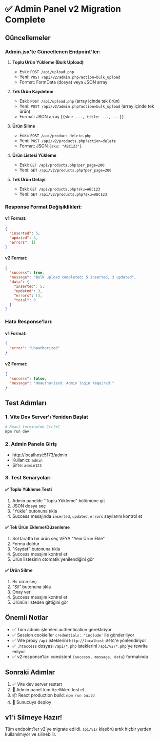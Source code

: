# ✅ Admin Panel v2 Migration Complete

## Güncellemeler

### Admin.jsx'te Güncellenen Endpoint'ler:

1. **Toplu Ürün Yükleme (Bulk Upload)**
   - Eski: `POST /api/upload.php`
   - Yeni: `POST /api/v2/admin.php?action=bulk_upload`
   - Format: FormData (dosya) veya JSON array

2. **Tek Ürün Kaydetme**
   - Eski: `POST /api/upload.php` (array içinde tek ürün)
   - Yeni: `POST /api/v2/admin.php?action=bulk_upload` (array içinde tek ürün)
   - Format: JSON array `[{sku: ..., title: ..., ...}]`

3. **Ürün Silme**
   - Eski: `POST /api/product_delete.php`
   - Yeni: `POST /api/v2/products.php?action=delete`
   - Format: JSON `{sku: "ABC123"}`

4. **Ürün Listesi Yükleme**
   - Eski: `GET /api/products.php?per_page=200`
   - Yeni: `GET /api/v2/products.php?per_page=200`

5. **Tek Ürün Detayı**
   - Eski: `GET /api/products.php?sku=ABC123`
   - Yeni: `GET /api/v2/products.php?sku=ABC123`

### Response Format Değişiklikleri:

#### v1 Format:
```json
{
  "inserted": 5,
  "updated": 3,
  "errors": []
}
```

#### v2 Format:
```json
{
  "success": true,
  "message": "Bulk upload completed: 5 inserted, 3 updated",
  "data": {
    "inserted": 5,
    "updated": 3,
    "errors": [],
    "total": 8
  }
}
```

### Hata Response'ları:

#### v1 Format:
```json
{
  "error": "Unauthorized"
}
```

#### v2 Format:
```json
{
  "success": false,
  "message": "Unauthorized. Admin login required."
}
```

## Test Adımları

### 1. Vite Dev Server'ı Yeniden Başlat
```powershell
# React terminalde Ctrl+C
npm run dev
```

### 2. Admin Panele Giriş
- http://localhost:5173/admin
- Kullanıcı: `admin`
- Şifre: `admin123`

### 3. Test Senaryoları

#### ✅ Toplu Yükleme Testi
1. Admin panelde "Toplu Yükleme" bölümüne git
2. JSON dosya seç
3. "Yükle" butonuna tıkla
4. Success mesajında `inserted`, `updated`, `errors` sayılarını kontrol et

#### ✅ Tek Ürün Ekleme/Düzenleme
1. Sol tarafta bir ürün seç VEYA "Yeni Ürün Ekle"
2. Formu doldur
3. "Kaydet" butonuna tıkla
4. Success mesajını kontrol et
5. Ürün listesinin otomatik yenilendiğini gör

#### ✅ Ürün Silme
1. Bir ürün seç
2. "Sil" butonuna tıkla
3. Onay ver
4. Success mesajını kontrol et
5. Ürünün listeden gittiğini gör

## Önemli Notlar

- ✅ Tüm admin işlemleri authentication gerektiriyor
- ✅ Session cookie'ler `credentials: 'include'` ile gönderiliyor
- ✅ Vite proxy `/api` isteklerini `http://localhost:8001`'e yönlendiriyor
- ✅ `.htaccess` dosyası `/api/*.php` isteklerini `/api/v2/*.php`'ye rewrite ediyor
- ✅ v2 response'ları consistent `{success, message, data}` formatında

## Sonraki Adımlar

1. ✅ Vite dev server restart
2. 🧪 Admin panel tüm özellikleri test et
3. 📦 React production build: `npm run build`
4. 🚀 Sunucuya deploy

## v1'i Silmeye Hazır!

Tüm endpoint'ler v2'ye migrate edildi. `api/v1/` klasörü artık hiçbir yerden kullanılmıyor ve silinebilir.
